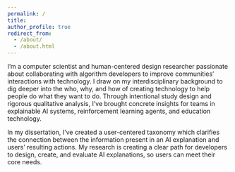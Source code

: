 ```yaml
---
permalink: /
title: 
author_profile: true
redirect_from: 
  - /about/
  - /about.html
---
```


I’m a computer scientist and human-centered design researcher passionate about collaborating with algorithm developers to improve communities’ interactions with technology. I draw on my interdisciplinary background to dig deeper into the who, why, and how of creating technology to help people do what they want to do. Through intentional study design and rigorous qualitative analysis, I’ve brought concrete insights for teams in explainable AI systems, reinforcement learning agents, and education technology. 

In my dissertation, I’ve created a user-centered taxonomy which clarifies the connection between the information present in an AI explanation and users’ resulting actions. My research is creating a clear path for developers to design, create, and evaluate AI explanations, so users can meet their core needs.





